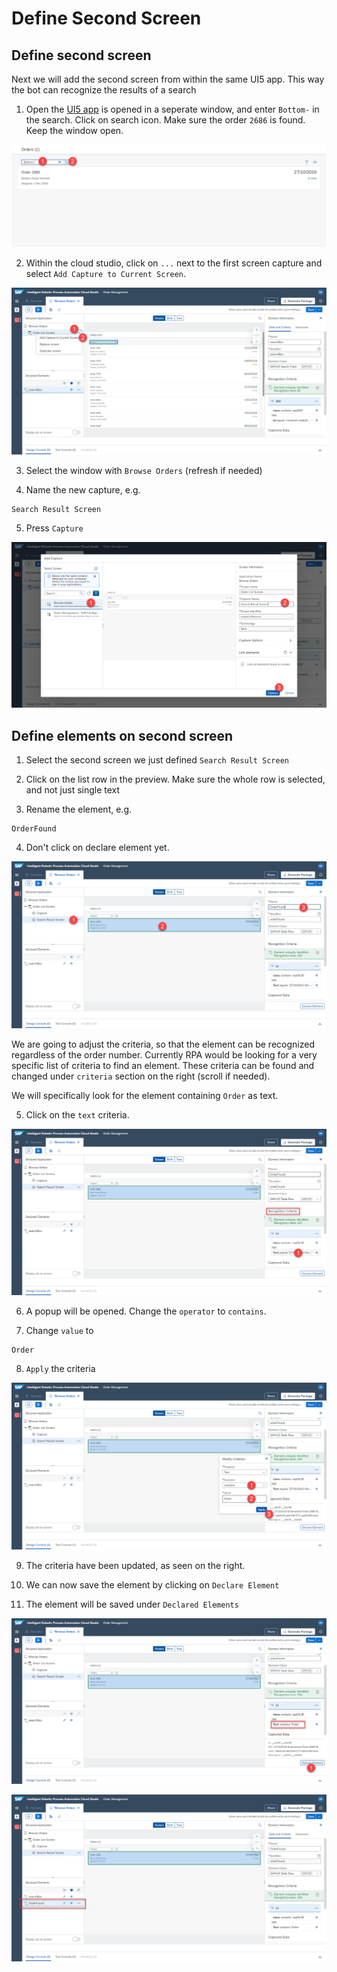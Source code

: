 # Define Second Screen

## Define second screen

Next we will add the second screen from within the same UI5 app. This way the bot can recognize the results of a search

1. Open the [UI5 app](https://openui5.hana.ondemand.com/test-resources/sap/m/demokit/orderbrowser/webapp/test/mockServer.html) is opened in a seperate window, and enter `Bottom-` in the search. Click on search icon. Make sure the order `2686` is found. Keep the window open.


![](images/0070_SearchScreenPreview.png)

2. Within the cloud studio, click on `...` next to the first screen capture and select `Add Capture to Current Screen`.


![](images/0080_AddCaptureToCurrentScreen.png)

3. Select the window with `Browse Orders` (refresh if needed)

4. Name the new capture, e.g.

```
Search Result Screen
```

5. Press `Capture`

![](images/0090_SelectNewScreenApp.png)


## Define elements on second screen

1. Select the second screen we just defined `Search Result Screen`

2. Click on the list row in the preview. Make sure the whole row is selected, and not just single text

3. Rename the element, e.g.

```
OrderFound
```

4. Don't click on declare element yet.

![](images/0091_SelectResultItem.png)


We are going to adjust the criteria, so that the element can be recognized regardless of the order number. Currently RPA would be looking for a very specific list of criteria to find an element. These criteria can be found and changed under `criteria` section on the right (scroll if needed).

We will specifically look for the element containing `Order` as text.

5. Click on the `text` criteria.

![](images/0100_ClickOnTextCriteria.png)

6. A popup will be opened. Change the `operator` to `contains`.

7. Change `value` to

```
Order
```

8. `Apply` the criteria

![](images/0110_TextContainsOrder.png)

9. The criteria have been updated, as seen on the right.

10. We can now save the element by clicking on `Declare Element`

11. The element will be saved under `Declared Elements`


![](images/0120_ResultTextContainsOrder.png)

![](images/0121_ResultTextContainsOrder-final.png)
